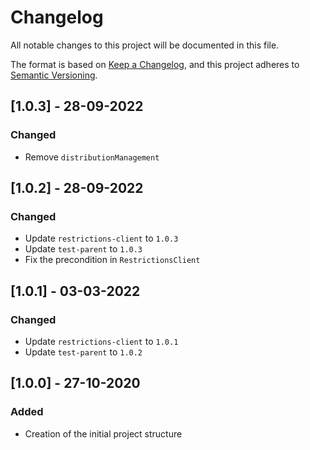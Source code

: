 # Changelog
All notable changes to this project will be documented in this file.

The format is based on [Keep a Changelog](https://keepachangelog.com/en/1.0.0/),
and this project adheres to [Semantic Versioning](https://semver.org/spec/v2.0.0.html).

## [1.0.3] - 28-09-2022

### Changed
- Remove `distributionManagement`

## [1.0.2] - 28-09-2022

### Changed
- Update `restrictions-client` to `1.0.3`
- Update `test-parent` to `1.0.3`
- Fix the precondition in `RestrictionsClient`

## [1.0.1] - 03-03-2022

### Changed
- Update `restrictions-client` to `1.0.1`
- Update `test-parent` to `1.0.2`

## [1.0.0] - 27-10-2020

### Added
- Creation of the initial project structure